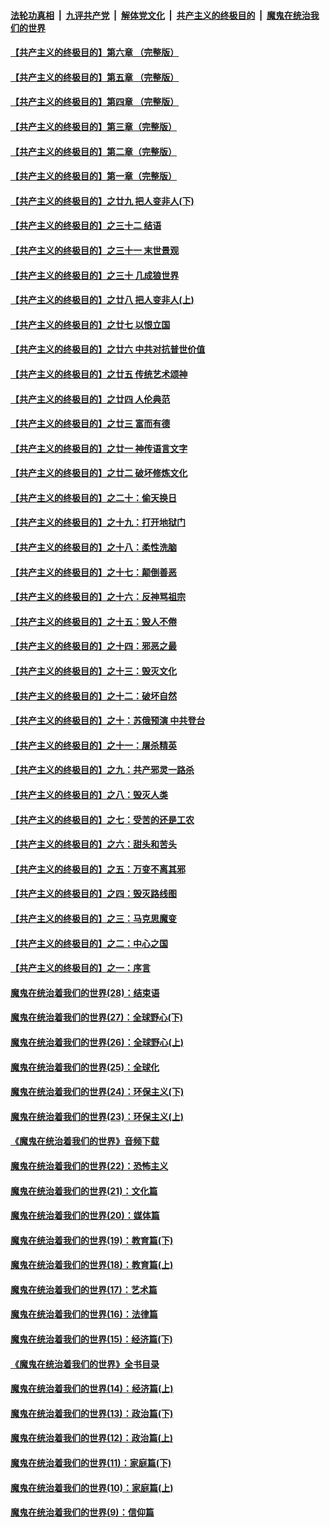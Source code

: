 ####  [法轮功真相](../../../../basic/blob/master/README.md?t=06120831) &nbsp;|&nbsp; [九评共产党](../../../../9ping.md/blob/master/README.md?t=06120831) &nbsp;|&nbsp; [解体党文化](../../../../jtdwh.md/blob/master/README.md?t=06120831)  &nbsp;|&nbsp; [共产主义的终极目的](../../../../gczydzjmd.md/blob/master/README.md?t=06120831) &nbsp;|&nbsp; [魔鬼在统治我们的世界](../../../../mgztzwmdsj.md/blob/master/README.md?t=06120831) 

#### [【共产主义的终极目的】第六章 （完整版）](../pages/nsc422/n11428913.md?t=06120831) 

#### [【共产主义的终极目的】第五章 （完整版）](../pages/nsc422/n11428912.md?t=06120831) 

#### [【共产主义的终极目的】第四章 （完整版）](../pages/nsc422/n11428907.md?t=06120831) 

#### [【共产主义的终极目的】第三章（完整版）](../pages/nsc422/n11428848.md?t=06120831) 

#### [【共产主义的终极目的】第二章（完整版）](../pages/nsc422/n11428831.md?t=06120831) 

#### [【共产主义的终极目的】第一章（完整版）](../pages/nsc422/n11417651.md?t=06120831) 

#### [【共产主义的终极目的】之廿九 把人变非人(下)](../pages/nsc422/n11344140.md?t=06120831) 

#### [【共产主义的终极目的】之三十二 结语](../pages/nsc422/n11360535.md?t=06120831) 

#### [【共产主义的终极目的】之三十一 末世景观](../pages/nsc422/n11351129.md?t=06120831) 

#### [【共产主义的终极目的】之三十 几成狼世界](../pages/nsc422/n11348280.md?t=06120831) 

#### [【共产主义的终极目的】之廿八 把人变非人(上)](../pages/nsc422/n11340492.md?t=06120831) 

#### [【共产主义的终极目的】之廿七 以恨立国](../pages/nsc422/n11336944.md?t=06120831) 

#### [【共产主义的终极目的】之廿六 中共对抗普世价值](../pages/nsc422/n11324785.md?t=06120831) 

#### [【共产主义的终极目的】之廿五 传统艺术颂神](../pages/nsc422/n11296396.md?t=06120831) 

#### [【共产主义的终极目的】之廿四 人伦典范](../pages/nsc422/n11296397.md?t=06120831) 

#### [【共产主义的终极目的】之廿三 富而有德](../pages/nsc422/n11283598.md?t=06120831) 

#### [【共产主义的终极目的】之廿一 神传语言文字](../pages/nsc422/n11263265.md?t=06120831) 

#### [【共产主义的终极目的】之廿二 破坏修炼文化](../pages/nsc422/n11245728.md?t=06120831) 

#### [【共产主义的终极目的】之二十：偷天换日](../pages/nsc422/n11238846.md?t=06120831) 

#### [【共产主义的终极目的】之十九：打开地狱门](../pages/nsc422/n11206376.md?t=06120831) 

#### [【共产主义的终极目的】之十八：柔性洗脑](../pages/nsc422/n11199994.md?t=06120831) 

#### [【共产主义的终极目的】之十七：颠倒善恶](../pages/nsc422/n11179782.md?t=06120831) 

#### [【共产主义的终极目的】之十六：反神骂祖宗](../pages/nsc422/n11166798.md?t=06120831) 

#### [【共产主义的终极目的】之十五：毁人不倦](../pages/nsc422/n11166792.md?t=06120831) 

#### [【共产主义的终极目的】之十四：邪恶之最](../pages/nsc422/n11150249.md?t=06120831) 

#### [【共产主义的终极目的】之十三：毁灭文化](../pages/nsc422/n11135227.md?t=06120831) 

#### [【共产主义的终极目的】之十二：破坏自然](../pages/nsc422/n11135214.md?t=06120831) 

#### [【共产主义的终极目的】之十：苏俄预演 中共登台](../pages/nsc422/n11118424.md?t=06120831) 

#### [【共产主义的终极目的】之十一：屠杀精英](../pages/nsc422/n11118442.md?t=06120831) 

#### [【共产主义的终极目的】之九：共产邪灵一路杀](../pages/nsc422/n11114139.md?t=06120831) 

#### [【共产主义的终极目的】之八：毁灭人类](../pages/nsc422/n11108503.md?t=06120831) 

#### [【共产主义的终极目的】之七：受苦的还是工农](../pages/nsc422/n11101809.md?t=06120831) 

#### [【共产主义的终极目的】之六：甜头和苦头](../pages/nsc422/n11096971.md?t=06120831) 

#### [【共产主义的终极目的】之五：万变不离其邪](../pages/nsc422/n11091285.md?t=06120831) 

#### [【共产主义的终极目的】之四：毁灭路线图](../pages/nsc422/n11086284.md?t=06120831) 

#### [【共产主义的终极目的】之三：马克思魔变](../pages/nsc422/n11061941.md?t=06120831) 

#### [【共产主义的终极目的】之二：中心之国](../pages/nsc422/n11047728.md?t=06120831) 

#### [【共产主义的终极目的】之一：序言](../pages/nsc422/n11086077.md?t=06120831) 

#### [魔鬼在统治着我们的世界(28)：结束语](../pages/nsc422/n10936246.md?t=06120831) 

#### [魔鬼在统治着我们的世界(27)：全球野心(下)](../pages/nsc422/n10928319.md?t=06120831) 

#### [魔鬼在统治着我们的世界(26)：全球野心(上)](../pages/nsc422/n10900318.md?t=06120831) 

#### [魔鬼在统治着我们的世界(25)：全球化](../pages/nsc422/n10788205.md?t=06120831) 

#### [魔鬼在统治着我们的世界(24)：环保主义(下)](../pages/nsc422/n10695307.md?t=06120831) 

#### [魔鬼在统治着我们的世界(23)：环保主义(上)](../pages/nsc422/n10688613.md?t=06120831) 

#### [《魔鬼在统治着我们的世界》音频下载](../pages/nsc422/n10635553.md?t=06120831) 

#### [魔鬼在统治着我们的世界(22)：恐怖主义](../pages/nsc422/n10614727.md?t=06120831) 

#### [魔鬼在统治着我们的世界(21)：文化篇](../pages/nsc422/n10597706.md?t=06120831) 

#### [魔鬼在统治着我们的世界(20)：媒体篇](../pages/nsc422/n10586579.md?t=06120831) 

#### [魔鬼在统治着我们的世界(19)：教育篇(下)](../pages/nsc422/n10564808.md?t=06120831) 

#### [魔鬼在统治着我们的世界(18)：教育篇(上)](../pages/nsc422/n10526970.md?t=06120831) 

#### [魔鬼在统治着我们的世界(17)：艺术篇](../pages/nsc422/n10499093.md?t=06120831) 

#### [魔鬼在统治着我们的世界(16)：法律篇](../pages/nsc422/n10485969.md?t=06120831) 

#### [魔鬼在统治着我们的世界(15)：经济篇(下)](../pages/nsc422/n10469975.md?t=06120831) 

#### [《魔鬼在统治着我们的世界》全书目录](../pages/nsc422/n10464261.md?t=06120831) 

#### [魔鬼在统治着我们的世界(14)：经济篇(上)](../pages/nsc422/n10457370.md?t=06120831) 

#### [魔鬼在统治着我们的世界(13)：政治篇(下)](../pages/nsc422/n10448270.md?t=06120831) 

#### [魔鬼在统治着我们的世界(12)：政治篇(上)](../pages/nsc422/n10444576.md?t=06120831) 

#### [魔鬼在统治着我们的世界(11)：家庭篇(下)](../pages/nsc422/n10440961.md?t=06120831) 

#### [魔鬼在统治着我们的世界(10)：家庭篇(上)](../pages/nsc422/n10435448.md?t=06120831) 

#### [魔鬼在统治着我们的世界(9)：信仰篇](../pages/nsc422/n10432159.md?t=06120831) 

